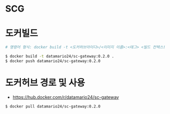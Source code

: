 # SCG

# 도커빌드
```bash
# 명령어 형식: docker build -t <도커허브아이디>/<이미지 이름>:<태그> <빌드 컨텍스트 경로>

$ docker build -t datamario24/sc-gateway:0.2.0 .
$ docker push datamario24/sc-gateway:0.2.0
```

# 도커허브 경로 및 사용
- https://hub.docker.com/r/datamario24/sc-gateway
```bah
$ docker pull datamario24/sc-gateway:0.2.0
```

